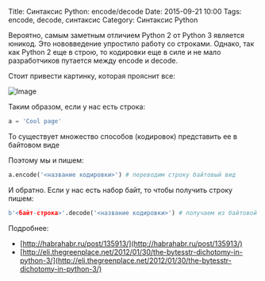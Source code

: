 Title: Синтаксис Python: encode/decode
Date: 2015-09-21 10:00
Tags: encode, decode, синтаксис
Category: Синтаксис Python

Вероятно, самым заметным отличием Python 2 от Python 3 является юникод.  Это нововведение упростило работу со строками. Однако, так как Python 2 еще в строю, то кодировки еще в силе и не мало разработчиков путается между encode и decode.

Стоит привести картинку, которая прояснит все:

![Image](http://eli.thegreenplace.net/images/2012/01/py3_string_bytes.png)

Таким образом, если у нас есть строка:

```python
a = 'Cool page'
```

То существует множество способов (кодировок) представить ее в байтовом виде

Поэтому мы и пишем:
```python
a.encode('<название кодировки>') # переводим строку байтовый вид
```

И обратно. Если у нас есть набор байт, то чтобы получить строку пишем:

```python
b'<байт-строка>'.decode('<название кодировки>') # получаем из байтовой строки настоящую строку
```

Подробнее:

- [http://habrahabr.ru/post/135913/](http://habrahabr.ru/post/135913/)
- [http://eli.thegreenplace.net/2012/01/30/the-bytesstr-dichotomy-in-python-3/](http://eli.thegreenplace.net/2012/01/30/the-bytesstr-dichotomy-in-python-3/)